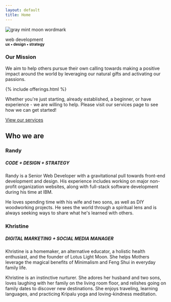 ```yaml
---
layout: default
title: Home
---
```

<div class="home_splash">
	<div class="container container_xl">
		<div class="home_splash_img">
			<img class="img_full" src="{{site.url}}/assets/wordmark.png" alt="gray mint moon wordmark">
		</div>
		<div>
			<p class="text_white">web development<br><strong><small>ux • design • strategy</small></strong><br></p>
		</div>
	</div>
</div>
<div class="row_sm">
	<div class="container_lg text_center">
		<h3>Our Mission</h3>
		<p>We aim to help others pursue their own calling towards making a positive impact around the world by leveraging our natural gifts and activating our passions.</p>
	</div>
</div>
{% include offerings.html %}
<div class="row_sm bg_lightgray">
	<div class="container_lg">
		<p class="text_center">Whether you're just starting, already established, a beginner, or have experience - we are willing to help. Please visit our services page to see how we can get started!</p>
		<a class="page_submit" href="/services">View our services</a>
	</div>
</div>
<div class="row_sm">
	<div class="container_xl">
		<div class="row_xs">
			<div class="text_center">
				<h2>Who we are</h2>
			</div>
		</div>
		<div class="column_half">
			<div class="column_half_block">
				<h3 class="text_center text_regular">Randy</h3>
				<h5 class="text_center">CODE + DESIGN + STRATEGY</h5>
				<p class="text_light">Randy is a Senior Web Developer with a gravitational pull towards front-end development and design. His experience includes working on major non-profit organization websites, along with full-stack software development during his time at IBM.</p>
				<p class='text_light'>He loves spending time with his wife and two sons, as well as DIY woodworking projects. He sees the world through a spiritual lens and is always seeking ways to share what he's learned with others.</p>
			</div>
			<div class="column_half_block">
				<h3 class="text_center text_regular">Khristine</h3>
				<h5 class="text_center">DIGITAL MARKETING + SOCIAL MEDIA  MANAGER</h5>
				<p class="text_light">Khristine is a homemaker, an alternative educator, a holistic health enthusiast, and the founder of Lotus Light Moon. She helps Mothers leverage the magical benefits of Minimalism and Feng Shui in everyday family life.</p>
				<p class="text_light">Khristine is an instinctive nurturer. She adores her husband and two sons, loves laughing with her family on the living room floor, and relishes going on family dates to discover new destinations. She enjoys traveling, learning languages, and practicing Kripalu yoga and loving-kindness meditation.</p>
			</div>
		</div>
	</div>
</div>